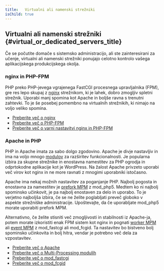 ```yaml
---
title:   Virtualni ali namenski strežniki
isChild: true
---
```


## Virtualni ali namenski strežniki {#virtual_or_dedicated_servers_title}

Če se počutite domače s sistemsko administracijo, ali ste zainteresirani za učenje, virtualni ali namenski strežniki ponujajo celotno kontrolo vašega aplikacijskega produkcijskega okolja.

### nginx in PHP-FPM

PHP preko PHP-jevega vgrajenega FastCGI procesnega upravljalnika (FPM), gre res lepo skupaj z [nginx](http://nginx.org) strežnikom, ki je lahek, dobro zmogljiv spletni strežnik. Uporabi manj
spomina kot Apache in boljše ravna s trenutni zahtevki. To je še posebej pomembno na virtualnih strežnikih, ki nimajo na voljo veliko spomina.

* [Preberite več o nginx](http://nginx.org)
* [Preberite več o PHP-FPM](http://php.net/manual/en/install.fpm.php)
* [Preberite več o varni nastavitvi nginx in PHP-FPM](https://nealpoole.com/blog/2011/04/setting-up-php-fastcgi-and-nginx-dont-trust-the-tutorials-check-your-configuration/)

### Apache in PHP

PHP in Apache imata za sabo dolgo zgodovino. Apache je divje nastavljiv in ima na voljo mnogo [modulov](http://httpd.apache.org/docs/2.4/mod/) za razširitev funkcionalnosti. Je popularna izbira
za skupne strežnike in enostavna namestitev za PHP ogrodja in odprtokodne aplikacije kot je WordPress. Na žalost Apache privzeto uporabi več virov kot nginx in ne more ravnati z mnogimi uporabniki
istočasno.

Apache ima nekaj možnih nastavitev za poganjanje PHP. Najbolj pogosta in enostavna za namestitev je [prefork MPM](httpd://httpd.apache.org/docs/2.4/mod/prefork.html) z mod_php5. Medtem ko ni
najbolj spominsko učinkovit, je pa najbolj enostaven za delo in uporabo. To je verjetno najboljša izbira, če se ne želite poglabljati preveč globoko v aspekte strežniške administracije. Upoštevajte,
da če uporabljate mod_php5 morate uporabiti prefork MPM.

Alternativno, če želite stisniti več zmogljivosti in stabilnosti iz Apache-ja, potem morate izkoristiti enak FPM sistem kot nginx in pognati [worker MPM](http://httpd.apache.org/docs/2.4/mod/worker.html) ali [event MPM](http://httpd.apache.org/docs/2.4/mod/event.html) z mod_fastcgi ali mod_fcgid. Ta nastavitev bo bistveno bolj spominsko učinkovita in bolj hitra, vendar je potrebno več dela za vzpostavitev.

* [Preberite več o Apache](http://httpd.apache.org/)
* [Preberite več o Multi-Processing modulih](http://httpd.apache.org/docs/2.4/mod/mpm_common.html)
* [Preberite več o mod_fastcgi](http://www.fastcgi.com/mod_fastcgi/docs/mod_fastcgi.html)
* [Preberite več o mod_fcgid](http://httpd.apache.org/mod_fcgid/)
